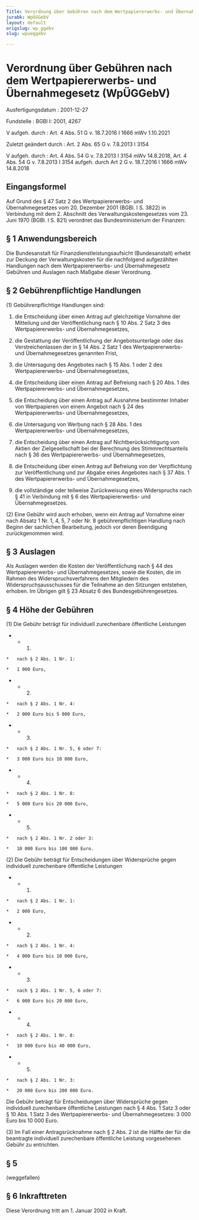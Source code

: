 ```yaml
---
Title: Verordnung über Gebühren nach dem Wertpapiererwerbs- und Übernahmegesetz
jurabk: WpÜGGebV
layout: default
origslug: wp_ggebv
slug: wpueggebv

---
```


# Verordnung über Gebühren nach dem Wertpapiererwerbs- und Übernahmegesetz (WpÜGGebV)

Ausfertigungsdatum
:   2001-12-27

Fundstelle
:   BGBl I: 2001, 4267

V aufgeh. durch
:   Art. 4 Abs. 51 G v. 18.7.2016 I 1666 mWv 1.10.2021

Zuletzt geändert durch
:   Art. 2 Abs. 65 G v. 7.8.2013 I 3154

V aufgeh. durch
:   Art. 4 Abs. 54 G v. 7.8.2013 I 3154 mWv 14.8.2018, Art. 4 Abs. 54 G v. 7.8.2013 I 3154 aufgeh. durch Art 2 G v. 18.7.2016 I 1666 mWv 14.8.2018


## Eingangsformel

Auf Grund des § 47 Satz 2 des Wertpapiererwerbs- und Übernahmegesetzes
vom 20. Dezember 2001 (BGBl. I S. 3822) in Verbindung mit dem 2.
Abschnitt des Verwaltungskostengesetzes vom 23. Juni 1970 (BGBl. I S.
821) verordnet das Bundesministerium der Finanzen:


## § 1 Anwendungsbereich

Die Bundesanstalt für Finanzdienstleistungsaufsicht (Bundesanstalt)
erhebt zur Deckung der Verwaltungskosten für die nachfolgend
aufgezählten Handlungen nach dem Wertpapiererwerbs- und
Übernahmegesetz Gebühren und Auslagen nach Maßgabe dieser Verordnung.


## § 2 Gebührenpflichtige Handlungen

(1) Gebührenpflichtige Handlungen sind:

1.  die Entscheidung über einen Antrag auf gleichzeitige Vornahme der
    Mitteilung und der Veröffentlichung nach § 10 Abs. 2 Satz 3 des
    Wertpapiererwerbs- und Übernahmegesetzes,


2.  die Gestattung der Veröffentlichung der Angebotsunterlage oder das
    Verstreichenlassen der in § 14 Abs. 2 Satz 1 des Wertpapiererwerbs-
    und Übernahmegesetzes genannten Frist,


3.  die Untersagung des Angebotes nach § 15 Abs. 1 oder 2 des
    Wertpapiererwerbs- und Übernahmegesetzes,


4.  die Entscheidung über einen Antrag auf Befreiung nach § 20 Abs. 1 des
    Wertpapiererwerbs- und Übernahmegesetzes,


5.  die Entscheidung über einen Antrag auf Ausnahme bestimmter Inhaber von
    Wertpapieren von einem Angebot nach § 24 des Wertpapiererwerbs- und
    Übernahmegesetzes,


6.  die Untersagung von Werbung nach § 28 Abs. 1 des Wertpapiererwerbs-
    und Übernahmegesetzes,


7.  die Entscheidung über einen Antrag auf Nichtberücksichtigung von
    Aktien der Zielgesellschaft bei der Berechnung des Stimmrechtsanteils
    nach § 36 des Wertpapiererwerbs- und Übernahmegesetzes,


8.  die Entscheidung über einen Antrag auf Befreiung von der Verpflichtung
    zur Veröffentlichung und zur Abgabe eines Angebotes nach § 37 Abs. 1
    des Wertpapiererwerbs- und Übernahmegesetzes,


9.  die vollständige oder teilweise Zurückweisung eines Widerspruchs nach
    § 41 in Verbindung mit § 6 des Wertpapiererwerbs- und
    Übernahmegesetzes.




(2) Eine Gebühr wird auch erhoben, wenn ein Antrag auf Vornahme einer
nach Absatz 1 Nr. 1, 4, 5, 7 oder Nr. 8 gebührenpflichtigen Handlung
nach Beginn der sachlichen Bearbeitung, jedoch vor deren Beendigung
zurückgenommen wird.


## § 3 Auslagen

Als Auslagen werden die Kosten der Veröffentlichung nach § 44 des
Wertpapiererwerbs- und Übernahmegesetzes, sowie die Kosten, die im
Rahmen des Widerspruchsverfahrens den Mitgliedern des
Widerspruchsausschusses für die Teilnahme an den Sitzungen entstehen,
erhoben. Im Übrigen gilt § 23 Absatz 6 des Bundesgebührengesetzes.


## § 4 Höhe der Gebühren

(1) Die Gebühr beträgt für individuell zurechenbare öffentliche
Leistungen

*    *   1.

    *   nach § 2 Abs. 1 Nr. 1:

    *   1 000 Euro,


*    *   2.

    *   nach § 2 Abs. 1 Nr. 4:

    *   2 000 Euro bis 5 000 Euro,


*    *   3.

    *   nach § 2 Abs. 1 Nr. 5, 6 oder 7:

    *   3 000 Euro bis 10 000 Euro,


*    *   4.

    *   nach § 2 Abs. 1 Nr. 8:

    *   5 000 Euro bis 20 000 Euro,


*    *   5.

    *   nach § 2 Abs. 1 Nr. 2 oder 3:

    *   10 000 Euro bis 100 000 Euro.




(2) Die Gebühr beträgt für Entscheidungen über Widersprüche gegen
individuell zurechenbare öffentliche Leistungen

*    *   1.

    *   nach § 2 Abs. 1 Nr. 1:

    *   2 000 Euro,


*    *   2.

    *   nach § 2 Abs. 1 Nr. 4:

    *   4 000 Euro bis 10 000 Euro,


*    *   3.

    *   nach § 2 Abs. 1 Nr. 5, 6 oder 7:

    *   6 000 Euro bis 20 000 Euro,


*    *   4.

    *   nach § 2 Abs. 1 Nr. 8:

    *   10 000 Euro bis 40 000 Euro,


*    *   5.

    *   nach § 2 Abs. 1 Nr. 3:

    *   20 000 Euro bis 200 000 Euro.



Die Gebühr beträgt für Entscheidungen über Widersprüche gegen
individuell zurechenbare öffentliche Leistungen nach § 4 Abs. 1 Satz 3
oder § 10 Abs. 1 Satz 3 des Wertpapiererwerbs- und Übernahmegesetzes:
3 000 Euro bis 10 000 Euro.

(3) Im Fall einer Antragsrücknahme nach § 2 Abs. 2 ist die Hälfte der
für die beantragte individuell zurechenbare öffentliche Leistung
vorgesehenen Gebühr zu entrichten.


## § 5

(weggefallen)


## § 6 Inkrafttreten

Diese Verordnung tritt am 1. Januar 2002 in Kraft.

